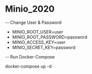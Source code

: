 # Minio_2020

-- Change User & Password

  - MINIO_ROOT_USER=user
  - MINIO_ROOT_PASSWORD=password
  - MINIO_ACCESS_KEY=user
  - MINIO_SECRET_KEY=password

-- Run Docker-Compose

docker-compose up -d